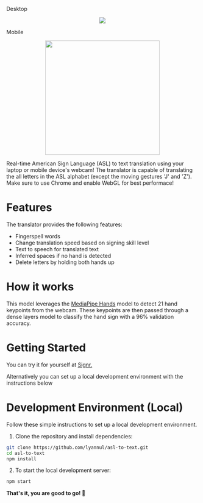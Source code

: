 Desktop
<p align="center">
  <img src="assets/desktop_demo.gif" />
</p>

Mobile
<p align="center">
  <img src="assets/mobile_demo.gif" width="300"/>
</p>

Real-time American Sign Language (ASL) to text translation using your laptop or mobile device's webcam! The translator is capable of translating the all letters in the ASL alphabet (except the moving gestures 'J' and 'Z'). Make sure to use Chrome and enable WebGL for best performace!

# Features

The translator provides the following features:

- Fingerspell words
- Change translation speed based on signing skill level
- Text to speech for translated text
- Inferred spaces if no hand is detected
- Delete letters by holding both hands up

# How it works

This model leverages the [MediaPipe Hands](https://developers.google.com/mediapipe/solutions/vision/hand_landmarker) model to detect 21 hand keypoints from the webcam. These keypoints are then passed through a dense layers model to classify the hand sign with a 96% validation accuracy. 

# Getting Started

You can try it for yourself at [Signr.]()

Alternatively you can set up a local development environment with the instructions below

# Development Environment (Local)

Follow these simple instructions to set up a local development environment.

1. Clone the repository and install dependencies:

  ```bash
  git clone https://github.com/lyannul/asl-to-text.git
  cd asl-to-text
  npm install
  ```

2. To start the local development server:
  ```bash
  npm start
  ```

**That's it, you are good to go! 👾**

